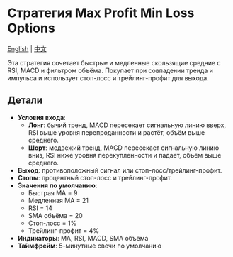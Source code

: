 # Стратегия Max Profit Min Loss Options
[English](README.md) | [中文](README_cn.md)

Эта стратегия сочетает быстрые и медленные скользящие средние с RSI, MACD и фильтром объёма. Покупает при совпадении тренда и импульса и использует стоп-лосс и трейлинг-профит для выхода.

## Детали

- **Условия входа**:
  - **Лонг**: бычий тренд, MACD пересекает сигнальную линию вверх, RSI выше уровня перепроданности и растёт, объём выше среднего.
  - **Шорт**: медвежий тренд, MACD пересекает сигнальную линию вниз, RSI ниже уровня перекупленности и падает, объём выше среднего.
- **Выход**: противоположный сигнал или стоп-лосс/трейлинг-профит.
- **Стопы**: процентный стоп-лосс и трейлинг-профит.
- **Значения по умолчанию**:
  - Быстрая MA = 9
  - Медленная MA = 21
  - RSI = 14
  - SMA объёма = 20
  - Стоп-лосс = 1%
  - Трейлинг-профит = 4%
- **Индикаторы**: MA, RSI, MACD, SMA объёма
- **Таймфрейм**: 5-минутные свечи по умолчанию
